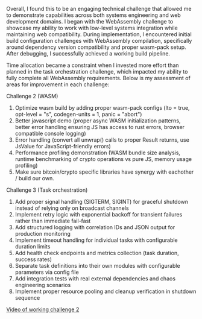 Overall, I found this to be an engaging technical challenge that allowed me to demonstrate capabilities across both systems engineering and web development domains. I began with the WebAssembly challenge to showcase my ability to work with low-level systems integration while maintaining web compatibility.
During implementation, I encountered initial build configuration challenges with WebAssembly compilation, specifically around dependency version compatibility and proper wasm-pack setup. After debugging, I successfully achieved a working build pipeline.

Time allocation became a constraint when I invested more effort than planned in the task orchestration challenge, which impacted my ability to fully complete all WebAssembly requirements. Below is my assessment of areas for improvement in each challenge:

Challenge 2 (WASM)

1. Optimize wasm build by adding proper wasm-pack configs (lto = true, opt-level = "s", codegen-units = 1, panic = "abort")
2. Better javascript demo (proper async WASM initialization patterns, better error handling ensuring JS has access to rust errors, browser compatible console logging)
3. Error handling (convert all unwrap() calls to proper Result returns, use JsValue for JavaScript-friendly errors)
4. Performance profiling demonstration (WASM bundle size analysis, runtime benchmarking of crypto operations vs pure JS, memory usage profiling)
5. Make sure bitcoin/crypto specific libraries have synergy with eachother / build our own.

Challenge 3 (Task orchestration)

1. Add proper signal handling (SIGTERM, SIGINT) for graceful shutdown instead of relying only on broadcast channels
2. Implement retry logic with exponential backoff for transient failures rather than immediate fail-fast
3. Add structured logging with correlation IDs and JSON output for production monitoring
4. Implement timeout handling for individual tasks with configurable duration limits
5. Add health check endpoints and metrics collection (task duration, success rates)
6. Separate task definitions into their own modules with configurable parameters via config file
7. Add integration tests with real external dependencies and chaos engineering scenarios
8. Implement proper resource pooling and cleanup verification in shutdown sequence

[Video of working challenge 2](https://www.loom.com/share/d6f21e6b8f5e47e5aa8e3995e42408c9)
